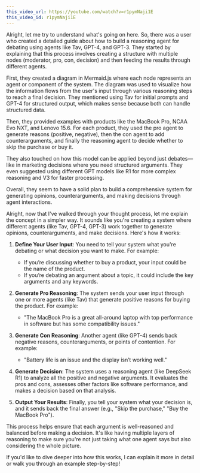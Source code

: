 ```yaml
---
this_video_url: https://youtube.com/watch?v=r1pymNaji1E
this_video_id: r1pymNaji1E
---
```

<think>
Alright, let me try to understand what's going on here. So, there was a user who created a detailed guide about how to build a reasoning agent for debating using agents like Tav, GPT-4, and GPT-3. They started by explaining that this process involves creating a structure with multiple nodes (moderator, pro, con, decision) and then feeding the results through different agents.

First, they created a diagram in Mermaid.js where each node represents an agent or component of the system. The diagram was used to visualize how the information flows from the user's input through various reasoning steps to reach a final decision. They mentioned using Tav for initial prompts and GPT-4 for structured output, which makes sense because both can handle structured data.

Then, they provided examples with products like the MacBook Pro, NCAA Evo NXT, and Lenovo 15.6. For each product, they used the pro agent to generate reasons (positive, negative), then the con agent to add counterarguments, and finally the reasoning agent to decide whether to skip the purchase or buy it.

They also touched on how this model can be applied beyond just debates—like in marketing decisions where you need structured arguments. They even suggested using different GPT models like R1 for more complex reasoning and V3 for faster processing.

Overall, they seem to have a solid plan to build a comprehensive system for generating opinions, counterarguments, and making decisions through agent interactions.
</think>

Alright, now that I've walked through your thought process, let me explain the concept in a simpler way. It sounds like you're creating a system where different agents (like Tav, GPT-4, GPT-3) work together to generate opinions, counterarguments, and make decisions. Here's how it works:

1. **Define Your User Input**: You need to tell your system what you're debating or what decision you want to make. For example:
   - If you’re discussing whether to buy a product, your input could be the name of the product.
   - If you’re debating an argument about a topic, it could include the key arguments and any keywords.

2. **Generate Pro Reasoning**: The system sends your user input through one or more agents (like Tav) that generate positive reasons for buying the product. For example:
   - "The MacBook Pro is a great all-around laptop with top performance in software but has some compatibility issues."
   
3. **Generate Con Reasoning**: Another agent (like GPT-4) sends back negative reasons, counterarguments, or points of contention. For example:
   - "Battery life is an issue and the display isn’t working well."

4. **Generate Decision**: The system uses a reasoning agent (like DeepSeek R1) to analyze all the positive and negative arguments. It evaluates the pros and cons, assesses other factors like software performance, and makes a decision based on that analysis.

5. **Output Your Results**: Finally, you tell your system what your decision is, and it sends back the final answer (e.g., "Skip the purchase," "Buy the MacBook Pro").

This process helps ensure that each argument is well-reasoned and balanced before making a decision. It's like having multiple layers of reasoning to make sure you're not just taking what one agent says but also considering the whole picture.

If you'd like to dive deeper into how this works, I can explain it more in detail or walk you through an example step-by-step!

